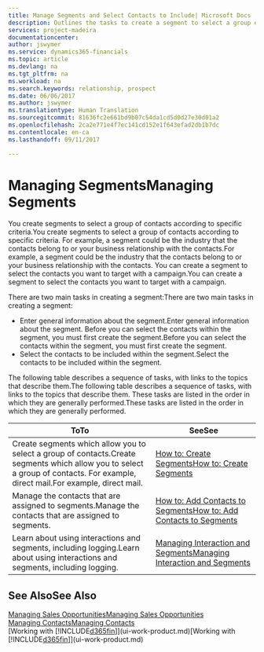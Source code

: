 ```yaml
---
title: Manage Segments and Select Contacts to Include| Microsoft Docs
description: Outlines the tasks to create a segment to select a group of contacts according to specific criteria, for example, contacts in a particular industry that you want to target.
services: project-madeira
documentationcenter: 
author: jswymer
ms.service: dynamics365-financials
ms.topic: article
ms.devlang: na
ms.tgt_pltfrm: na
ms.workload: na
ms.search.keywords: relationship, prospect
ms.date: 06/06/2017
ms.author: jswymer
ms.translationtype: Human Translation
ms.sourcegitcommit: 81636fc2e661bd9b07c54da1cd5d0d27e30d01a2
ms.openlocfilehash: 2ca2e771e4f7ec141cd152e1f643efad2db1b7dc
ms.contentlocale: en-ca
ms.lasthandoff: 09/11/2017

---
```

# <a name="managing-segments"></a><span data-ttu-id="2d5eb-103">Managing Segments</span><span class="sxs-lookup"><span data-stu-id="2d5eb-103">Managing Segments</span></span>
<span data-ttu-id="2d5eb-104">You create segments to select a group of contacts according to specific criteria.</span><span class="sxs-lookup"><span data-stu-id="2d5eb-104">You create segments to select a group of contacts according to specific criteria.</span></span> <span data-ttu-id="2d5eb-105">For example, a segment could be the industry that the contacts belong to or your business relationship with the contacts.</span><span class="sxs-lookup"><span data-stu-id="2d5eb-105">For example, a segment could be the industry that the contacts belong to or your business relationship with the contacts.</span></span> <span data-ttu-id="2d5eb-106">You can create a segment to select the contacts you want to target with a campaign.</span><span class="sxs-lookup"><span data-stu-id="2d5eb-106">You can create a segment to select the contacts you want to target with a campaign.</span></span>

<span data-ttu-id="2d5eb-107">There are two main tasks in creating a segment:</span><span class="sxs-lookup"><span data-stu-id="2d5eb-107">There are two main tasks in creating a segment:</span></span>

* <span data-ttu-id="2d5eb-108">Enter general information about the segment.</span><span class="sxs-lookup"><span data-stu-id="2d5eb-108">Enter general information about the segment.</span></span> <span data-ttu-id="2d5eb-109">Before you can select the contacts within the segment, you must first create the segment.</span><span class="sxs-lookup"><span data-stu-id="2d5eb-109">Before you can select the contacts within the segment, you must first create the segment.</span></span>
* <span data-ttu-id="2d5eb-110">Select the contacts to be included within the segment.</span><span class="sxs-lookup"><span data-stu-id="2d5eb-110">Select the contacts to be included within the segment.</span></span>

<span data-ttu-id="2d5eb-111">The following table describes a sequence of tasks, with links to the topics that describe them.</span><span class="sxs-lookup"><span data-stu-id="2d5eb-111">The following table describes a sequence of tasks, with links to the topics that describe them.</span></span> <span data-ttu-id="2d5eb-112">These tasks are listed in the order in which they are generally performed.</span><span class="sxs-lookup"><span data-stu-id="2d5eb-112">These tasks are listed in the order in which they are generally performed.</span></span>

| <span data-ttu-id="2d5eb-113">To</span><span class="sxs-lookup"><span data-stu-id="2d5eb-113">To</span></span> | <span data-ttu-id="2d5eb-114">See</span><span class="sxs-lookup"><span data-stu-id="2d5eb-114">See</span></span> |
| --- | --- |
| <span data-ttu-id="2d5eb-115">Create segments which allow you to select a group of contacts.</span><span class="sxs-lookup"><span data-stu-id="2d5eb-115">Create segments which allow you to select a group of contacts.</span></span> <span data-ttu-id="2d5eb-116">For example, direct mail.</span><span class="sxs-lookup"><span data-stu-id="2d5eb-116">For example, direct mail.</span></span> |[<span data-ttu-id="2d5eb-117">How to: Create Segments</span><span class="sxs-lookup"><span data-stu-id="2d5eb-117">How to: Create Segments</span></span>](marketing-how-create-segment.md) |
| <span data-ttu-id="2d5eb-118">Manage the contacts that are assigned to segments.</span><span class="sxs-lookup"><span data-stu-id="2d5eb-118">Manage the contacts that are assigned to segments.</span></span> |[<span data-ttu-id="2d5eb-119">How to: Add Contacts to Segments</span><span class="sxs-lookup"><span data-stu-id="2d5eb-119">How to: Add Contacts to Segments</span></span>](marketing-add-contact-segment.md) |
| <span data-ttu-id="2d5eb-120">Learn about using interactions and segments, including logging.</span><span class="sxs-lookup"><span data-stu-id="2d5eb-120">Learn about using interactions and segments, including logging.</span></span> |[<span data-ttu-id="2d5eb-121">Managing Interaction and Segments</span><span class="sxs-lookup"><span data-stu-id="2d5eb-121">Managing Interaction and Segments</span></span>](marketing-interaction-segments.md) |

## <a name="see-also"></a><span data-ttu-id="2d5eb-122">See Also</span><span class="sxs-lookup"><span data-stu-id="2d5eb-122">See Also</span></span>
[<span data-ttu-id="2d5eb-123">Managing Sales Opportunities</span><span class="sxs-lookup"><span data-stu-id="2d5eb-123">Managing Sales Opportunities</span></span>](marketing-manage-sales-opportunities.md)  
[<span data-ttu-id="2d5eb-124">Managing Contacts</span><span class="sxs-lookup"><span data-stu-id="2d5eb-124">Managing Contacts</span></span>](marketing-contacts.md)  
<span data-ttu-id="2d5eb-125">[Working with [!INCLUDE[d365fin](includes/d365fin_md.md)]](ui-work-product.md)</span><span class="sxs-lookup"><span data-stu-id="2d5eb-125">[Working with [!INCLUDE[d365fin](includes/d365fin_md.md)]](ui-work-product.md)</span></span>

